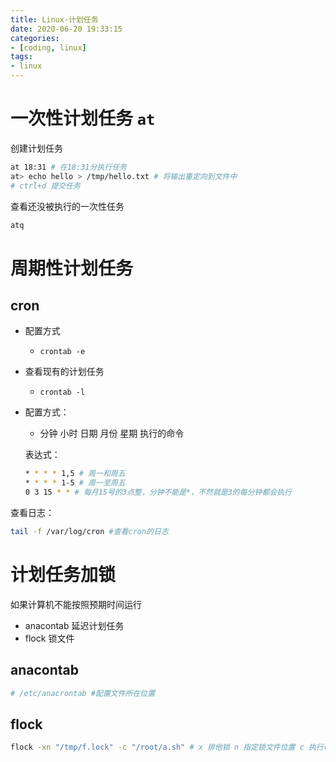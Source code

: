 ```yaml
---
title: Linux-计划任务
date: 2020-06-20 19:33:15
categories:
- [coding, linux]
tags: 
- linux
---
```

# 一次性计划任务 `at`

创建计划任务

```bash
at 18:31 # 在18:31分执行任务
at> echo hello > /tmp/hello.txt # 将输出重定向到文件中
# ctrl+d 提交任务
```

查看还没被执行的一次性任务

```bash
atq

```

# 周期性计划任务

## cron

-   配置方式
    
    -   `crontab -e`
-   查看现有的计划任务
    
    -   `crontab -l`
-   配置方式：
    
    -   分钟 小时 日期 月份 星期 执行的命令
    
    表达式：
    
    ```bash
    * * * * 1,5 # 周一和周五
    * * * * 1-5 # 周一至周五
    0 3 15 * * # 每月15号的3点整，分钟不能是*，不然就是3的每分钟都会执行
    
    ```
    

查看日志：

```bash
tail -f /var/log/cron #查看cron的日志
```

# 计划任务加锁

如果计算机不能按照预期时间运行

-   anacontab 延迟计划任务
-   flock 锁文件

## anacontab

```bash
# /etc/anacrontab #配置文件所在位置
```

## flock

```bash
flock -xn "/tmp/f.lock" -c "/root/a.sh" # x 排他锁 n 指定锁文件位置 c 执行命令位置
```